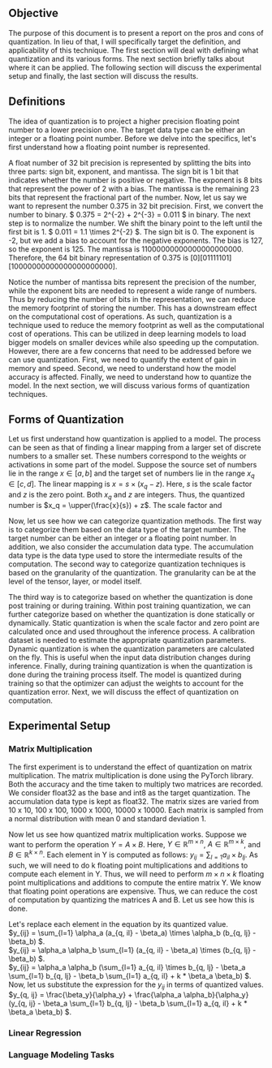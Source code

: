 ## Objective
The purpose of this document is to present a report on the pros and cons of quantization. In lieu of that, I will 
specifically target the definition, and applicability of this technique. The first section will deal with defining what 
quantization and its various forms. The next section briefly talks about where it can be applied. The following section 
will discuss the experimental setup and finally, the last section will discuss the results. 

## Definitions
The idea of quantization is to project a higher precision floating point number to a lower precision one. The target
data type can be either an integer or a floating point number. Before we delve into the specifics, let's first 
understand how a floating point number is represented. 

A float number of 32 bit precision is represented by splitting the bits into three parts: sign bit, exponent, and 
mantissa. The sign bit is 1 bit that indicates whether the number is positive or negative. The exponent is 8 bits that 
represent the power of 2 with a bias. The mantissa is the remaining 23 bits that represent the fractional part of the 
number. Now, let us say we want to represent the number 0.375 in 32 bit precision. First, we convert the number to binary.
$ 0.375 = 2^{-2} + 2^{-3} = 0.011 $ in binary. The next step is to normalize the number. We shift the binary point to the
left until the first bit is 1. $ 0.011 = 1.1 \times 2^{-2} $. The sign bit is 0. The exponent is -2, but we add a bias
to account for the negative exponents. The bias is 127, so the exponent is 125. The mantissa is 11000000000000000000000.
Therefore, the 64 bit binary representation of 0.375 is [0][01111101][10000000000000000000000]. 

Notice the number of mantissa bits represent the precision of the number, while the exponent bits are needed to represent 
a wide range of numbers. Thus by reducing the number of bits in the representation, we can reduce the memory footprint 
of storing the number. This has a downstream effect on the computational cost of operations. As such, quantization is
a technique used to reduce the memory footprint as well as the computational cost of operations. This can be utilized in 
deep learning models to load bigger models on smaller devices while also speeding up the computation. However, there are 
a few concerns that need to be addressed before we can use quantization. First, we need to quantify the extent of 
gain in memory and speed. Second, we need to understand how the model accuracy is affected. Finally, we need to 
understand how to quantize the model. In the next section, we will discuss various forms of quantization techniques.

## Forms of Quantization
Let us first understand how quantization is applied to a model. The process can be seen as that of finding a linear mapping 
from a larger set of discrete numbers to a smaller set. These numbers correspond to the weights or activations in some 
part of the model. Suppose the source set of numbers lie in the range $x \in [a, b]$ and the target set of numbers lie in the
range $x_q \in [c, d]$. The linear mapping is $x = s \times (x_q - z)$. Here, $s$ is the scale factor and $z$ is the
zero point. Both $x_q$ and $z$ are integers. Thus, the quantized number is $x_q = \upper(\frac{x}{s}) + z$. The scale factor and

Now, let us see how we can categorize quantization methods. The first way is to categorize them based on the
data type of the target number. The target number can be either an integer or a floating point number. In addition, we 
also consider the accumulation data type. The accumulation data type is the data type used to store the intermediate 
results of the computation. The second way to categorize quantization techniques is based on the granularity of the
quantization. The granularity can be at the level of the tensor, layer, or model itself. 

The third way is to categorize based on whether the quantization is done post training or during training. Within post
training quantization, we can further categorize based on whether the quantization is done statically or dynamically. 
Static quantization is when the scale factor and zero point are calculated once and used throughout the inference process.
A calibration dataset is needed to estimate the appropriate quantization parameters. Dynamic quantization is when the 
quantization parameters are calculated on the fly. This is useful when the input data distribution changes during inference.
Finally, during training quantization is when the quantization is done during the training process itself. The model is 
quantized during training so that the optimizer can adjust the weights to account for the quantization error. Next, we will
discuss the effect of quantization on computation.

## Experimental Setup
### Matrix Multiplication
The first experiment is to understand the effect of quantization on matrix multiplication. The matrix multiplication is 
done using the PyTorch library. Both the accuracy and the time taken to multiply two matrices are recorded. We consider 
float32 as the base and int8 as the target quantization. The accumulation data type is kept as float32. The matrix sizes 
are varied from 10 x 10, 100 x 100, 1000 x 1000, 10000 x 10000. Each matrix is sampled from a normal distribution with 
mean 0 and standard deviation 1.

Now let us see how quantized matrix multiplication works. Suppose we want to perform the operation $Y = A \times B$. Here,
$Y \in \mathbb{R}^{m \times n}$, $A \in \mathbb{R}^{m \times k}$, and $B \in \mathbb{R}^{k \times n}$. Each element in 
Y is computed as follows: $y_{ij} = \sum_{l=1} a_{il} \times b_{lj}$. As such, we will need to do k floating point 
multiplications and additions to compute each element in Y. Thus, we will need to perform $m \times n \times k$ floating
point multiplications and additions to compute the entire matrix Y. We know that floating point operations are expensive.
Thus, we can reduce the cost of computation by quantizing the matrices A and B. Let us see how this is done.

Let's replace each element in the equation by its quantized value.  
$y_{ij} = \sum_{l=1} \alpha_a (a_{q, il} - \beta_a) \times \alpha_b (b_{q, lj} - \beta_b) $.  
$y_{ij} = \alpha_a \alpha_b \sum_{l=1} (a_{q, il} - \beta_a) \times (b_{q, lj} - \beta_b) $.  
$y_{ij} = \alpha_a \alpha_b (\sum_{l=1} a_{q, il} \times b_{q, lj} - \beta_a \sum_{l=1} b_{q, lj} - \beta_b \sum_{l=1} a_{q, il} + k * \beta_a \beta_b) $.  
Now, let us substitute the expression for the $y_{ij}$ in terms of quantized values.  
$y_{q, ij} = \frac{\beta_y}{\alpha_y} + \frac{\alpha_a \alpha_b}{\alpha_y} (y_{q, ij} - \beta_a \sum_{l=1} b_{q, lj} - \beta_b \sum_{l=1} a_{q, il} + k * \beta_a \beta_b) $.  
### Linear Regression
### Language Modeling Tasks
